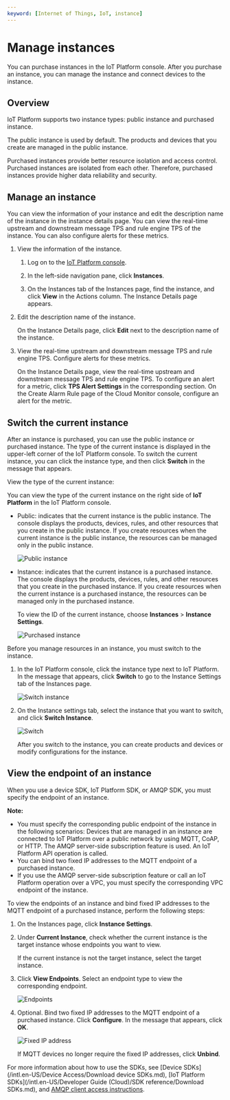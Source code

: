 ```yaml
---
keyword: [Internet of Things, IoT, instance]
---
```


# Manage instances

You can purchase instances in the IoT Platform console. After you purchase an instance, you can manage the instance and connect devices to the instance.

## Overview

IoT Platform supports two instance types: public instance and purchased instance.

The public instance is used by default. The products and devices that you create are managed in the public instance.

Purchased instances provide better resource isolation and access control. Purchased instances are isolated from each other. Therefore, purchased instances provide higher data reliability and security.

## Manage an instance

You can view the information of your instance and edit the description name of the instance in the instance details page. You can view the real-time upstream and downstream message TPS and rule engine TPS of the instance. You can also configure alerts for these metrics.

1.  View the information of the instance.

    1.  Log on to the [IoT Platform console](http://iot.console.aliyun.com/).

    2.  In the left-side navigation pane, click **Instances**.

    3.  On the Instances tab of the Instances page, find the instance, and click **View** in the Actions column. The Instance Details page appears.

2.  Edit the description name of the instance.

    On the Instance Details page, click **Edit** next to the description name of the instance.

3.  View the real-time upstream and downstream message TPS and rule engine TPS. Configure alerts for these metrics.

    On the Instance Details page, view the real-time upstream and downstream message TPS and rule engine TPS. To configure an alert for a metric, click **TPS Alert Settings** in the corresponding section. On the Create Alarm Rule page of the Cloud Monitor console, configure an alert for the metric.


## Switch the current instance

After an instance is purchased, you can use the public instance or purchased instance. The type of the current instance is displayed in the upper-left corner of the IoT Platform console. To switch the current instance, you can click the instance type, and then click **Switch** in the message that appears.

View the type of the current instance:

You can view the type of the current instance on the right side of **IoT Platform** in the IoT Platform console.

-   Public: indicates that the current instance is the public instance. The console displays the products, devices, rules, and other resources that you create in the public instance. If you create resources when the current instance is the public instance, the resources can be managed only in the public instance.

    ![Public instance](https://static-aliyun-doc.oss-cn-hangzhou.aliyuncs.com/assets/img/en-US/9948829951/p131459.png)

-   Instance: indicates that the current instance is a purchased instance. The console displays the products, devices, rules, and other resources that you create in the purchased instance. If you create resources when the current instance is a purchased instance, the resources can be managed only in the purchased instance.

    To view the ID of the current instance, choose **Instances** \> **Instance Settings**.

    ![Purchased instance](https://static-aliyun-doc.oss-cn-hangzhou.aliyuncs.com/assets/img/en-US/9948829951/p131462.png)


Before you manage resources in an instance, you must switch to the instance.

1.  In the IoT Platform console, click the instance type next to IoT Platform. In the message that appears, click **Switch** to go to the Instance Settings tab of the Instances page.

    ![Switch instance](https://static-aliyun-doc.oss-cn-hangzhou.aliyuncs.com/assets/img/en-US/9948829951/p131460.png)

2.  On the Instance settings tab, select the instance that you want to switch, and click **Switch Instance**.

    ![Switch](https://static-aliyun-doc.oss-cn-hangzhou.aliyuncs.com/assets/img/en-US/9948829951/p131458.png)

    After you switch to the instance, you can create products and devices or modify configurations for the instance.


## View the endpoint of an instance

When you use a device SDK, IoT Platform SDK, or AMQP SDK, you must specify the endpoint of an instance.

**Note:**

-   You must specify the corresponding public endpoint of the instance in the following scenarios: Devices that are managed in an instance are connected to IoT Platform over a public network by using MQTT, CoAP, or HTTP. The AMQP server-side subscription feature is used. An IoT Platform API operation is called.
-   You can bind two fixed IP addresses to the MQTT endpoint of a purchased instance.
-   If you use the AMQP server-side subscription feature or call an IoT Platform operation over a VPC, you must specify the corresponding VPC endpoint of the instance.

To view the endpoints of an instance and bind fixed IP addresses to the MQTT endpoint of a purchased instance, perform the following steps:

1.  On the Instances page, click **Instance Settings**.

2.  Under **Current Instance**, check whether the current instance is the target instance whose endpoints you want to view.

    If the current instance is not the target instance, select the target instance.

3.  Click **View Endpoints**. Select an endpoint type to view the corresponding endpoint.

    ![Endpoints](https://static-aliyun-doc.oss-cn-hangzhou.aliyuncs.com/assets/img/en-US/9948829951/p131450.png)

4.  Optional. Bind two fixed IP addresses to the MQTT endpoint of a purchased instance. Click **Configure**. In the message that appears, click **OK**.

    ![Fixed IP address](https://static-aliyun-doc.oss-cn-hangzhou.aliyuncs.com/assets/img/en-US/9948829951/p131452.png)

    If MQTT devices no longer require the fixed IP addresses, click **Unbind**.


For more information about how to use the SDKs, see [Device SDKs](/intl.en-US/Device Access/Download device SDKs.md), [IoT Platform SDKs](/intl.en-US/Developer Guide (Cloud)/SDK reference/Download SDKs.md), and [AMQP client access instructions](https://www.alibabacloud.com/help/doc-detail/142489.htm).

